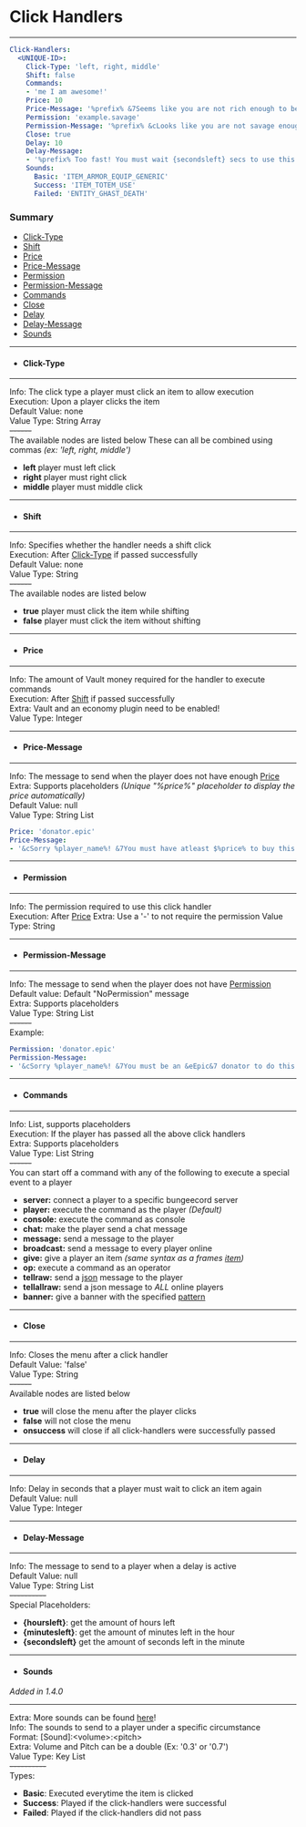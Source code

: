 # Click Handlers #
***
```yaml
Click-Handlers:
  <UNIQUE-ID>:
    Click-Type: 'left, right, middle'
    Shift: false
    Commands:
    - 'me I am awesome!'
    Price: 10
    Price-Message: '%prefix% &7Seems like you are not rich enough to be awesome'
    Permission: 'example.savage'
    Permission-Message: '%prefix% &cLooks like you are not savage enough to use this command!'
    Close: true
    Delay: 10
    Delay-Message:
    - '%prefix% Too fast! You must wait {secondsleft} secs to use this again!'
    Sounds:
      Basic: 'ITEM_ARMOR_EQUIP_GENERIC'
      Success: 'ITEM_TOTEM_USE'
      Failed: 'ENTITY_GHAST_DEATH'
```
### Summary ###
- [Click-Type](#user-content-click-type)
- [Shift](#user-content-shift)
- [Price](#user-content-price)
- [Price-Message](#user-content-price-message)
- [Permission](#user-content-permission)
- [Permission-Message](#user-content-permission-message)
- [Commands](#user-content-commands)
- [Close](#user-content-close)
- [Delay](#delay)
- [Delay-Message](#delay-message)
- [Sounds](#sounds)
***
- #### Click-Type ####
***
  Info: The click type a player must click an item to allow execution  
  Execution: Upon a player clicks the item  
  Default Value: none  
  Value Type: String Array  
  ~~------~~  
  The available nodes are listed below
  These can all be combined using commas *(ex: 'left, right, middle')*
  - **left** player must left click
  - **right** player must right click
  - **middle** player must middle click
  
***
- #### Shift ####
***
  Info: Specifies whether the handler needs a shift click  
  Execution: After [Click-Type](#user-content-click-type) if passed successfully   
  Default Value: none  
  Value Type: String  
  ~~------~~  
  The available nodes are listed below
  - **true** player must click the item while shifting
  - **false** player must click the item without shifting
***
- #### Price ####
***
  Info: The amount of Vault money required for the handler to execute commands  
  Execution: After [Shift](#user-content-shift) if passed successfully  
  Extra: Vault and an economy plugin need to be enabled!  
  Value Type: Integer  
***
- #### Price-Message ####
***
  Info: The message to send when the player does not have enough [Price](#user-content-price)  
  Extra: Supports placeholders *(Unique "%price%" placeholder to display the price automatically)*  
  Default Value: null  
  Value Type: String List  
  ```yaml
  Price: 'donator.epic'
  Price-Message:
  - '&cSorry %player_name%! &7You must have atleast $%price% to buy this!'
  ```
***
- #### Permission ####
***
  Info: The permission required to use this click handler  
  Execution: After [Price](#user-content-price)
  Extra: Use a '-' to not require the permission
  Value Type: String
***
- #### Permission-Message ####
***
  Info: The message to send when the player does not have [Permission](#user-content-permission)  
  Default value: Default "NoPermission" message  
  Extra: Supports placeholders  
  Value Type: String List  
  ~~------~~  
  Example:
  ```yaml
  Permission: 'donator.epic'
  Permission-Message:
  - '&cSorry %player_name%! &7You must be an &eEpic&7 donator to do this!'
  ```
***  
- #### Commands ####
***
  Info: List, supports placeholders  
  Execution: If the player has passed all the above click handlers  
  Extra: Supports placeholders   
  Value Type: List String  
  ~~------~~  
  You can start off a command with any of the following to execute a special event to a player
  - **server:** connect a player to a specific bungeecord server
  - **player:** execute the command as the player *(Default)*
  - **console:** execute the command as console
  - **chat:** make the player send a chat message
  - **message:** send a message to the player
  - **broadcast:** send a message to every player online
  - **give:** give a player an item *(same syntax as a frames [item](frames.md#item---required))*
  - **op:** execute a command as an operator
  - **tellraw:** send a [json](https://www.minecraftjson.com) message to the player
  - **tellallraw:** send a json message to *ALL* online players
  - **banner:** give a banner with the specified [pattern](frames.md#banner-pattern)
***
- #### Close ####
***
  Info: Closes the menu after a click handler  
  Default Value: 'false'  
  Value Type: String  
  ~~------~~  
  Available nodes are listed below
  - **true** will close the menu after the player clicks
  - **false** will not close the menu
  - **onsuccess** will close if all click-handlers were successfully passed
***
- #### Delay ####
***
  Info: Delay in seconds that a player must wait to click an item again  
  Default Value: null  
  Value Type: Integer
***
- #### Delay-Message ####
***
  Info: The message to send to a player when a delay is active  
  Default Value: null  
  Value Type: String List  
  ~~----------~~  
  Special Placeholders:  
  - **{hoursleft}**: get the amount of hours left
  - **{minutesleft}**: get the amount of minutes left in the hour
  - **{secondsleft}** get the amount of seconds left in the minute
***
- #### Sounds ####
*Added in 1.4.0*
***
  Extra: More sounds can be found [here](https://hub.spigotmc.org/javadocs/spigot/org/bukkit/Sound.html)!  
  Info: The sounds to send to a player under a specific circumstance  
  Format: \[Sound\]:\<volume\>:\<pitch\>  
  Extra: Volume and Pitch can be a double (Ex: '0.3' or '0.7')  
  Value Type: Key List  
  ~~----------~~  
  Types:  
  - **Basic**: Executed everytime the item is clicked
  - **Success**: Played if the click-handlers were successful
  - **Failed**: Played if the click-handlers did not pass
